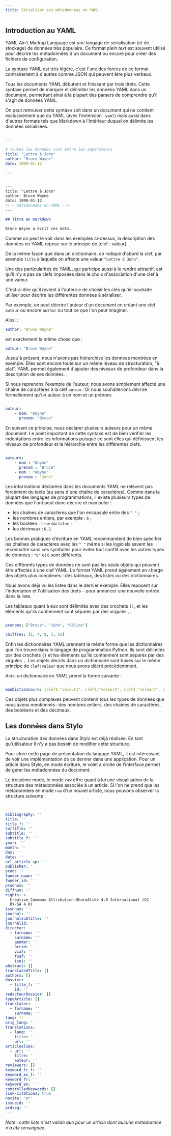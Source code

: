 ```yaml
---
title: Sérialiser ses métadonnées en YAML
---
```


## Introduction au YAML

YAML Ain't Markup Language est une langage de sérialisation (et de stockage) de données très populaire.
Ce format _plein text_ est souvent utilisé pour décrire les métadonnées d'un document ou encore pour créer des fichiers de configuration.

La syntaxe YAML est très légère, c'est l'une des forces de ce format contrairement à d'autres comme JSON qui peuvent être plus verbeux.

Tous les documents YAML débutent et finissent par trois tirets.
Cette syntaxe permet de marquer et délimiter les données YAML dans un document, permettant ainsi à la plupart des parsers de comprendre qu'il s'agit de données YAML.

On peut retrouver cette syntaxe soit dans un document qui ne contient exclusivement que du YAML (avec l'extension `.yaml`) mais aussi dans d'autres formats tels que Markdown à l'intérieur duquel on délimite les données sérialisées.

```yaml

---

# toutes les données vont entre les séparateurs
title: "Lettre à John"
author: "Bruce Wayne"
date: 1990-01-12

---


```


```md

---
title: "Lettre à John"
author: Bruce Wayne
date: 1990-01-12
<!-- métadonnées en YAML -->
---

## Titre en markdown

Bruce Wayne a écrit ces mots. 


```

Comme on peut le voir dans les exemples ci-dessus, la description des données en YAML repose sur le principe de \[clef : valeur\].

De la même façon que dans un dictionnaire, on indique d'abord la clef, par exemple `title` à laquelle on affecte une valeur `"Lettre à John"`.

Une des particularités de YAML, qui participe aussi à le rendre attractif, est qu'il n'y a pas de clefs imposées dans le choix d'association d'une clef à une valeur. 

C'est-à-dire qu'il revient à l'auteur.e de choisir les clés qu'iel souhaite utiliser pour décrire les différentes données à sérialiser.

Par exemple, on peut décrire l'auteur d'un document en créant une clef `auteur` ou encore `author` ou tout ce que l'on peut imaginer.

Ainsi : 

```yaml
author: "Bruce Wayne"

```
est exactement la même chose que :

```yaml
auteur: "Bruce Wayne"

```

Jusqu'à présent, nous n'avons pas hiérarchisé les données montrées en exemple.
Elles sont encore toute sur un même niveau de structuration, "à plat".
YAML permet également d'ajouter des niveaux de profondeur dans la description de ses données.

Si nous reprenons l'exemple de l'auteur, nous avons simplement affecté une chaîne de caractères à la clef `auteur`.
Or nous souhaiterions décrire formellement qu'un auteur à un nom et un prénom.

```yaml

auteur:
    - nom: "Wayne"
      prenom: "Bruce"

```

En suivant ce principe, nous déclarer plusieurs auteurs pour un même document.
Le point important de cette syntaxe est de bien vérifier les indentations entre les informations puisque ce sont elles qui définissent les niveaux de profondeur et la hiérarchie entre les différentes clefs. 

```yaml

auteurs: 
    - nom : "Wayne"
      prenom : "Bruce" 
    - nom : "Wayne"
      prenom : "John"

```

Les informations déclarées dans les documents YAML ne relévent pas forcément du texte (au sens d'une chaîne de caractères).
Comme dans la plupart des langages de programmations, il existe plusieurs types de données que l'ont peut donc décrire et manipuler : 

- les chaînes de caractères que l'on encapsule entre des `" "` ;
- les nombres entiers, par exemple : `6` ;
- les booléen : `true` ou `false` ;
- les décimaux : `6.2`.

Les bonnes pratiques d'écriture en YAML recommandent de bien spécifier les chaînes de caractères avec les `" "` même si les logiciels savent les reconnaître sans ces symboles pour éviter tout conflit avec les autres types de données : `"6"` et `6` sont différents.

Ces différents types de données ne sont pas les seuls objets qui peuvent être affectés à une clef YAML.
Le format YAML prend également en charge des objets plus complexes : des tableaux, des listes ou des dictionnaires.

Nous avons déjà vu les listes dans le dernier exemple.
Elles reposent sur l'indentation et l'utilisation des tirets `-` pour annoncer une nouvelle entrée dans la liste.

Les tableaux quant à eux sont délimités avec des crochets `[]`, et les éléments qu'ils contiennent sont séparés par des virgules `,`.

```yaml

prenoms: ["Bruce", "John", "Céline"]

chiffres: [1, 4, 8, 3, 55]


```

Enfin les dictionnaires YAML prennent la même forme que les dictionnaires que l'on trouve dans le langage de programmation Python.
Ils sont délimités par des crochets `{}` et les éléments qu'ils contiennent sont séparés par des virgules `,`.
Les objets décrits dans un dictionnaire sont basés sur le même principe de `clef:valeur` que nous avons décrit précédemment.

Ainsi un dictionnaire en YAML prend la forme suivante : 

```yaml

monDictionnaire: {clef1:"valeur1", clef2:"valeur2", clef3:"valeur3", clef4:"valeur4", clef5:8}


```

Ces objets plus complexes peuvent contenir tous les types de données que nous avons mentionnés : des nombres entiers, des chaînes de caractères, des booléens et des décimaux.


## Les données dans Stylo

La structuration des données dans Stylo est déjà réalisée.
En tant qu'utilisateur il n'y a pas besoin de modifier cette structure.

Pour clore cette page de présentation du langage YAML, il est intéressant de voir une implémentation de ce dernier dans une application.
Pour un article dans Stylo, en mode écriture, le volet à droite de l'interface permet de gérer les métadonnées du document.

Le troisième mode, le mode `raw` offre quant à lui une visualisation de la structure des métadonnées associée à un article.
Si l'on ne prend que les métadonnées en mode `raw` d'un nouvel article, nous pouvons observer la structure suivante :

```yaml 

---
bibliography: ''
title: ''
title_f: ''
surtitle: ''
subtitle: ''
subtitle_f: ''
year: ''
month: ''
day: ''
date: ''
url_article_sp: ''
publisher: ''
prod: ''
funder_name: ''
funder_id: ''
prodnum: ''
diffnum: ''
rights: >-
  Creative Commons Attribution-ShareAlike 4.0 International (CC
  BY-SA 4.0)
issnnum: ''
journal: ''
journalsubtitle: ''
journalid: ''
director:
  - forname: ''
    surname: ''
    gender: ''
    orcid: ''
    viaf: ''
    foaf: ''
    isni: ''
abstract: []
translatedTitle: []
authors: []
dossier:
  - title_f: ''
    id: ''
redacteurDossier: []
typeArticle: []
translator:
  - forname: ''
    surname: ''
lang: fr
orig_lang: ''
translations:
  - lang: ''
    titre: ''
    url: ''
articleslies:
  - url: ''
    titre: ''
    auteur: ''
reviewers: []
keyword_fr_f: ''
keyword_en_f: ''
keyword_fr: ''
keyword_en: ''
controlledKeywords: []
link-citations: true
nocite: '@*'
issueid: ''
ordseq: ''
---

```

_Note : cette liste n'est valide que pour un article dont aucune métadonnée n'a été renseignée._

